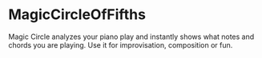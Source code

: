 # MagicCircleOfFifths
Magic Circle analyzes your piano play and instantly shows what notes and chords you are playing. Use it for improvisation, composition or fun.
